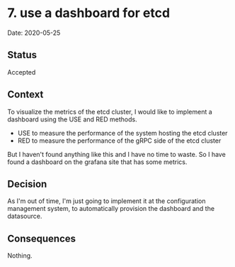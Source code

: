 # 7. use a dashboard for etcd

Date: 2020-05-25

## Status

Accepted

## Context

To visualize the metrics of the etcd cluster, I would like to implement a
 dashboard using the USE and RED methods.

- USE to measure the performance of the system hosting the etcd cluster
- RED to measure the performance of the gRPC side of the etcd cluster

But I haven't found anything like this and I have no time to waste.  So
 I have found a dashboard on the grafana site that has some metrics.


## Decision

As I'm out of time, I'm just going to implement it at the configuration
 management system, to automatically provision the dashboard and the
 datasource.

## Consequences

Nothing.